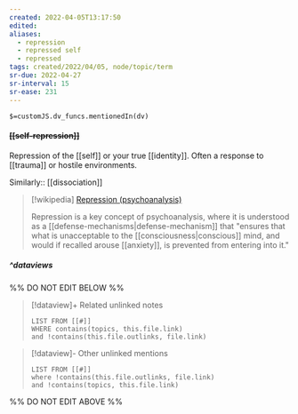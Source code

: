 ```yaml
---
created: 2022-04-05T13:17:50 
edited: 
aliases:
  - repression
  - repressed self
  - repressed
tags: created/2022/04/05, node/topic/term
sr-due: 2022-04-27
sr-interval: 15
sr-ease: 231
---
```

`$=customJS.dv_funcs.mentionedIn(dv)`

#### <s class="topic-title">[[self-repression]]</s>

Repression of the [[self]] or your true [[identity]].
Often a response to [[trauma]] or hostile environments.

Similarly:: [[dissociation]]

> [!wikipedia] [Repression (psychoanalysis)](https://en.wikipedia.org/wiki/Repression%20(psychoanalysis))
> 
> Repression is a key concept of psychoanalysis, where it is understood as a [[defense-mechanisms|defense-mechanism]] that "ensures that what is unacceptable to the [[consciousness|conscious]] mind, and would if recalled arouse [[anxiety]], is prevented from entering into it."
>


##### ^dataviews

%% DO NOT EDIT BELOW %%
> [!dataview]+ Related unlinked notes
> ```dataview
> LIST FROM [[#]]
> WHERE contains(topics, this.file.link)
> and !contains(this.file.outlinks, file.link)
> ```
 
> [!dataview]- Other unlinked mentions
> ```dataview
> LIST FROM [[#]]
> where !contains(this.file.outlinks, file.link)
> and !contains(topics, this.file.link)
> ```

%% DO NOT EDIT ABOVE %%
